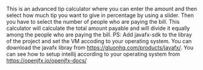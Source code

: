 This is an advanced tip calculator where you can enter the amount and then select how much tip you want to give in percentage by using a slider.
Then you have to select the number of people who are paying the bill. This calculator will calculate the total amount payable and will divide it
equally among the people who are paying the bill.
PS: Add javafx-sdk to the libray of the project and set the VM accoding to your operating system.
You can download the javafx libray from https://gluonhq.com/products/javafx/.
You can see how to setup intellij according to your operating system from https://openjfx.io/openjfx-docs/